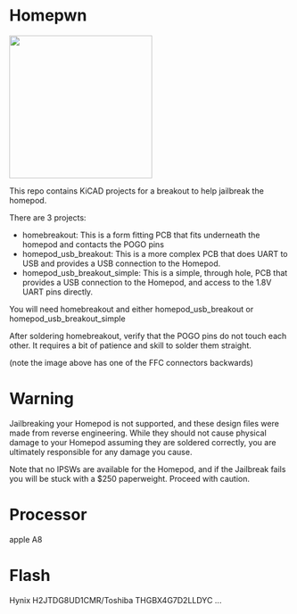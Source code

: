 # Homepwn

<img src="https://user-images.githubusercontent.com/74847054/112539452-65072300-8d87-11eb-8157-51a5241915a0.jpeg" height="256">

This repo contains KiCAD projects for a breakout to help jailbreak the homepod.

There are 3 projects:
- homebreakout: This is a form fitting PCB that fits underneath the homepod and contacts the POGO pins
- homepod_usb_breakout: This is a more complex PCB that does UART to USB and provides a USB connection to the Homepod.
- homepod_usb_breakout_simple: This is a simple, through hole, PCB that provides a USB connection to the Homepod, and access to the 1.8V UART pins directly.

You will need homebreakout and either homepod_usb_breakout or homepod_usb_breakout_simple

After soldering homebreakout, verify that the POGO pins do not touch each other. It requires a bit of patience and skill to solder them straight.

(note the image above has one of the FFC connectors backwards)

# Warning

Jailbreaking your Homepod is not supported, and these design files were made from reverse engineering. While they should not cause physical damage to your Homepod assuming they are soldered correctly, you are ultimately responsible for any damage you cause.

Note that no IPSWs are available for the Homepod, and if the Jailbreak fails you will be stuck with a $250 paperweight. Proceed with caution.

# Processor

apple A8
# Flash

Hynix H2JTDG8UD1CMR/Toshiba THGBX4G7D2LLDYC ...
